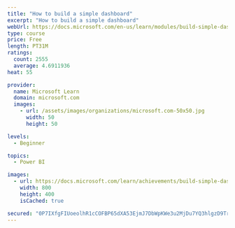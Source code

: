 ```yaml
---
title: "How to build a simple dashboard"
excerpt: "How to build a simple dashboard"
webUrl: https://docs.microsoft.com/en-us/learn/modules/build-simple-dashboard/
type: course
price: Free
length: PT31M
ratings:
  count: 2555
  average: 4.6911936
heat: 55

provider:
  name: Microsoft Learn
  domain: microsoft.com
  images:
    - url: /assets/images/organizations/microsoft.com-50x50.jpg
      width: 50
      height: 50

levels:
  - Beginner

topics:
  - Power BI

images:
  - url: https://docs.microsoft.com/learn/achievements/build-simple-dashboard-social.png
    width: 800
    height: 400
    isCached: true

secured: "0P7IXfgFIUoeolhR1cCOFBP65dXA53EjmJ7DbWpKWe3u2MjDu7YQ3hlgzD9TrVSyMs1kFILv6gV2eblOFlBtXleMqWIJWk9eA8q7xnwCQzaidpTGDAR2kidfk8+DwxYWXZ/NHb9aJrF2HI3CyixtJuyymEckVI3gVhnLF1hjBLCy7K7iACIjDog4Vz/RzedaOCjFg1KENZHNO1bCR1SHqDUGDFb7NCPWwXsgwGh3ZDRFTVULl2TJEIG5nBT0JATNOCE+Db5KloREOTkwVxCMC7CQhrYDt1G4zf6OmrFYvtUo/GCsgyykPNgRrV6LYFpd1wbcCi/eQ5T3uMFPcdPb6zrCpEQov+OXM6thvUInt3dl4J39c0YKWf/+HFJK4Ht0S/3QO83LU9TjVwt5lnE2rklfTTvrfRmpKuptLp94MOg=;b1gGPv4L1CFlydW9CnQr5Q=="
---
```


